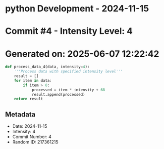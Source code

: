 ﻿# python Development - 2024-11-15
# Commit #4 - Intensity Level: 4
# Generated on: 2025-06-07 12:22:42
```python
def process_data_4(data, intensity=4):
    '''Process data with specified intensity level'''
    result = []
    for item in data:
        if item > 0:
            processed = item * intensity + 68
            result.append(processed)
    return result
```
## Metadata
- Date: 2024-11-15
- Intensity: 4
- Commit Number: 4
- Random ID: 217361215
